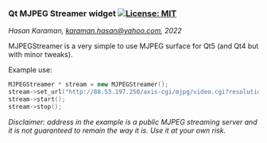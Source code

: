 ### Qt MJPEG Streamer widget [![License: MIT](https://img.shields.io/badge/License-MIT-yellow.svg)](https://opensource.org/licenses/MIT)
_Hasan Karaman, karaman.hasan@yahoo.com, 2022_

MJPEGStreamer is a very simple to use MJPEG surface for Qt5 (and Qt4 but with minor tweaks).

Example use:
```c++
MJPEGStreamer * stream = new MJPEGStreamer();
stream->set_url("http://88.53.197.250/axis-cgi/mjpg/video.cgi?resolution=320x240");
stream->start();
stream->stop();
```
_Disclaimer: address in the example is a public MJPEG streaming server and it is not guaranteed to remain the way it is. Use it at your own risk._

